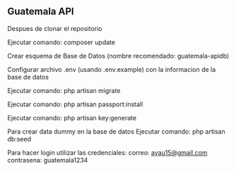 ## Guatemala API

Despues de clonar el repositorio

Ejecutar comando: composer update

Crear esquema de Base de Datos (nombre recomendado: guatemala-apidb)

Configurar archivo .env (usando .env.example) con la informacion de la base de datos

Ejecutar comando: php artisan migrate

Ejecutar comando: php artisan passport:install

Ejecutar comando: php artisan key:generate

Para crear data dummy en la base de datos
Ejecutar comando: php artisan db:seed

Para hacer login utilizar las credenciales:
correo: ayau15@gmail.com
contrasena: guatemala1234